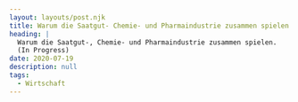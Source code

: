 ```yaml
---
layout: layouts/post.njk
title: Warum die Saatgut- Chemie- und Pharmaindustrie zusammen spielen
heading: |
  Warum die Saatgut-, Chemie- und Pharmaindustrie zusammen spielen. 
  (In Progress)
date: 2020-07-19
description: null
tags:
  - Wirtschaft
---
```

